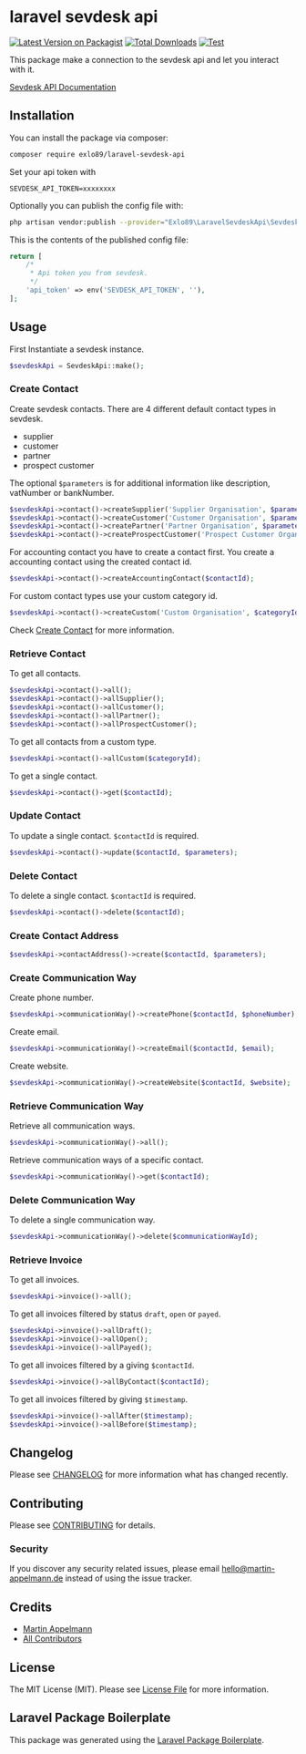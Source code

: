 # laravel sevdesk api

[![Latest Version on Packagist](https://img.shields.io/packagist/v/exlo89/laravel-sevdesk-api.svg?style=flat-square)](https://packagist.org/packages/exlo89/laravel-sevdesk-api)
[![Total Downloads](https://img.shields.io/packagist/dt/exlo89/laravel-sevdesk-api.svg?style=flat-square)](https://packagist.org/packages/exlo89/laravel-sevdesk-api)
[![Test](https://github.com/exlo89/laravel-sevdesk-api/actions/workflows/testing.yml/badge.svg?branch=main)](https://github.com/exlo89/laravel-sevdesk-api/actions/workflows/testing.yml)

This package make a connection to the sevdesk api and let you interact with it.

[Sevdesk API Documentation](https://hilfe.sevdesk.de/knowledge/sevdesk-rest-full-api)

## Installation

You can install the package via composer:

```bash
composer require exlo89/laravel-sevdesk-api
```

Set your api token with

```
SEVDESK_API_TOKEN=xxxxxxxx
```

Optionally you can publish the config file with:

```bash
php artisan vendor:publish --provider="Exlo89\LaravelSevdeskApi\SevdeskApiServiceProvider" --tag="config"
```

This is the contents of the published config file:

```php
return [
    /*
     * Api token you from sevdesk. 
     */
    'api_token' => env('SEVDESK_API_TOKEN', ''),
];
```

## Usage

First Instantiate a sevdesk instance.

```php
$sevdeskApi = SevdeskApi::make();
```

### Create Contact

Create sevdesk contacts. There are 4 different default contact types in sevdesk.

- supplier
- customer
- partner
- prospect customer

The optional `$parameters` is for additional information like description, vatNumber or bankNumber.

```php
$sevdeskApi->contact()->createSupplier('Supplier Organisation', $parameters);
$sevdeskApi->contact()->createCustomer('Customer Organisation', $parameters);
$sevdeskApi->contact()->createPartner('Partner Organisation', $parameters);
$sevdeskApi->contact()->createProspectCustomer('Prospect Customer Organisation', $parameters);
```

For accounting contact you have to create a contact first. You create a accounting contact using the created contact id.

```php
$sevdeskApi->contact()->createAccountingContact($contactId);
```

For custom contact types use your custom category id.

```php
$sevdeskApi->contact()->createCustom('Custom Organisation', $categoryId, $parameters);
```

Check [Create Contact](https://my.sevdesk.de/api/ContactAPI/doc.html#operation/createContact) for more information.

### Retrieve Contact

To get all contacts.

```php
$sevdeskApi->contact()->all();
$sevdeskApi->contact()->allSupplier();
$sevdeskApi->contact()->allCustomer();
$sevdeskApi->contact()->allPartner();
$sevdeskApi->contact()->allProspectCustomer();
```

To get all contacts from a custom type.

```php
$sevdeskApi->contact()->allCustom($categoryId);
```

To get a single contact.

```php
$sevdeskApi->contact()->get($contactId);
```

### Update Contact

To update a single contact. `$contactId` is required.

```php
$sevdeskApi->contact()->update($contactId, $parameters);
```

### Delete Contact

To delete a single contact. `$contactId` is required.

```php
$sevdeskApi->contact()->delete($contactId);
```

### Create Contact Address

```php
$sevdeskApi->contactAddress()->create($contactId, $parameters);
```

### Create Communication Way

Create phone number.

```php
$sevdeskApi->communicationWay()->createPhone($contactId, $phoneNumber);
```

Create email.

```php
$sevdeskApi->communicationWay()->createEmail($contactId, $email);
```

Create website.

```php
$sevdeskApi->communicationWay()->createWebsite($contactId, $website);
```

### Retrieve Communication Way

Retrieve all communication ways.

```php
$sevdeskApi->communicationWay()->all();
```

Retrieve communication ways of a specific contact.

```php
$sevdeskApi->communicationWay()->get($contactId);
```

### Delete Communication Way

To delete a single communication way.

```php
$sevdeskApi->communicationWay()->delete($communicationWayId);
```

### Retrieve Invoice

To get all invoices.

```php
$sevdeskApi->invoice()->all();
```

To get all invoices filtered by status `draft`, `open` or `payed`.

```php
$sevdeskApi->invoice()->allDraft();
$sevdeskApi->invoice()->allOpen();
$sevdeskApi->invoice()->allPayed();
```

To get all invoices filtered by a giving `$contactId`.

```php
$sevdeskApi->invoice()->allByContact($contactId);
```

To get all invoices filtered by giving `$timestamp`.

```php
$sevdeskApi->invoice()->allAfter($timestamp);
$sevdeskApi->invoice()->allBefore($timestamp);
```

## Changelog

Please see [CHANGELOG](CHANGELOG.md) for more information what has changed recently.

## Contributing

Please see [CONTRIBUTING](CONTRIBUTING.md) for details.

### Security

If you discover any security related issues, please email
[hello@martin-appelmann.de](mailto:hello@martin-appelmann.de?subject=Laravel%20Sevdesk%20Issue)
instead of using the issue tracker.

## Credits

- [Martin Appelmann](https://github.com/exlo89)
- [All Contributors](../../contributors)

## License

The MIT License (MIT). Please see [License File](LICENSE.md) for more information.

## Laravel Package Boilerplate

This package was generated using the [Laravel Package Boilerplate](https://laravelpackageboilerplate.com).
